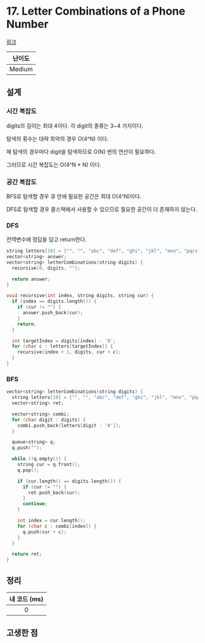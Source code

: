 # 17. Letter Combinations of a Phone Number

[링크](https://leetcode.com/problems/letter-combinations-of-a-phone-number/)

| 난이도 |
| :----: |
| Medium |

## 설계

### 시간 복잡도

digits의 길이는 최대 4이다. 각 digit의 종류는 3~4 가지이다.

탐색의 횟수는 대략 최악의 경우 O(4^N) 이다.

매 탐색의 경우마다 digit을 탐색하므로 O(N) 번의 연산이 필요하다.

그러므로 시간 복잡도는 O(4^N \* N) 이다.

### 공간 복잡도

BFS로 탐색할 경우 큐 안에 필요한 공간은 최대 O(4^N)이다.

DFS로 탐색할 경우 콜스택에서 사용할 수 있으므로 필요한 공간이 더 존재하지 않는다.

### DFS

전역변수에 정답을 담고 return한다.

```cpp
string letters[10] = {"", "", "abc", "def", "ghi", "jkl", "mno", "pqrs", "tuv", "wxyz"};
vector<string> answer;
vector<string> letterCombinations(string digits) {
  recursive(0, digits, "");

  return answer;
}

void recursive(int index, string digits, string cur) {
  if (index == digits.length()) {
    if (cur != "") {
      answer.push_back(cur);
    }
    return;
  }

  int targetIndex = digits[index] - '0';
  for (char c : letters[targetIndex]) {
    recursive(index + 1, digits, cur + c);
  }
}
```

### BFS

```cpp
vector<string> letterCombinations(string digits) {
  string letters[10] = {"", "", "abc", "def", "ghi", "jkl", "mno", "pqrs", "tuv", "wxyz"};
  vector<string> ret;

  vector<string> combi;
  for (char digit : digits) {
    combi.push_back(letters[digit - '0']);
  }

  queue<string> q;
  q.push("");

  while (!q.empty()) {
    string cur = q.front();
    q.pop();

    if (cur.length() == digits.length()) {
      if (cur != "") {
        ret.push_back(cur);
      }
      continue;
    }

    int index = cur.length();
    for (char c : combi[index]) {
      q.push(cur + c);
    }
  }

  return ret;
}
```

## 정리

| 내 코드 (ms) |
| :----------: |
|      0       |

## 고생한 점

